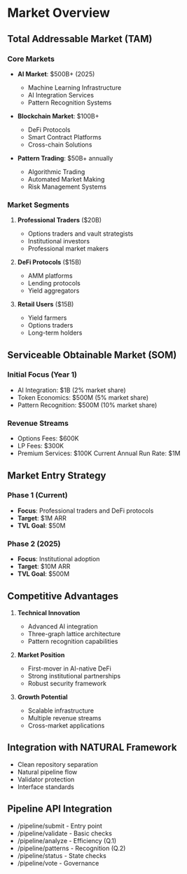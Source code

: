 # Market Overview

## Total Addressable Market (TAM)

### Core Markets
- **AI Market**: $500B+ (2025)
  - Machine Learning Infrastructure
  - AI Integration Services
  - Pattern Recognition Systems

- **Blockchain Market**: $100B+
  - DeFi Protocols
  - Smart Contract Platforms
  - Cross-chain Solutions

- **Pattern Trading**: $50B+ annually
  - Algorithmic Trading
  - Automated Market Making
  - Risk Management Systems

### Market Segments

1. **Professional Traders** ($20B)
   - Options traders and vault strategists
   - Institutional investors
   - Professional market makers

2. **DeFi Protocols** ($15B)
   - AMM platforms
   - Lending protocols
   - Yield aggregators

3. **Retail Users** ($15B)
   - Yield farmers
   - Options traders
   - Long-term holders

## Serviceable Obtainable Market (SOM)

### Initial Focus (Year 1)
- AI Integration: $1B (2% market share)
- Token Economics: $500M (5% market share)
- Pattern Recognition: $500M (10% market share)

### Revenue Streams
- Options Fees: $600K
- LP Fees: $300K
- Premium Services: $100K
Current Annual Run Rate: $1M

## Market Entry Strategy

### Phase 1 (Current)
- **Focus**: Professional traders and DeFi protocols
- **Target**: $1M ARR
- **TVL Goal**: $50M

### Phase 2 (2025)
- **Focus**: Institutional adoption
- **Target**: $10M ARR
- **TVL Goal**: $500M

## Competitive Advantages

1. **Technical Innovation**
   - Advanced AI integration
   - Three-graph lattice architecture
   - Pattern recognition capabilities

2. **Market Position**
   - First-mover in AI-native DeFi
   - Strong institutional partnerships
   - Robust security framework

3. **Growth Potential**
   - Scalable infrastructure
   - Multiple revenue streams
   - Cross-market applications


## Integration with NATURAL Framework
- Clean repository separation
- Natural pipeline flow
- Validator protection
- Interface standards

## Pipeline API Integration
- /pipeline/submit - Entry point
- /pipeline/validate - Basic checks
- /pipeline/analyze - Efficiency (Q.1)
- /pipeline/patterns - Recognition (Q.2)
- /pipeline/status - State checks
- /pipeline/vote - Governance